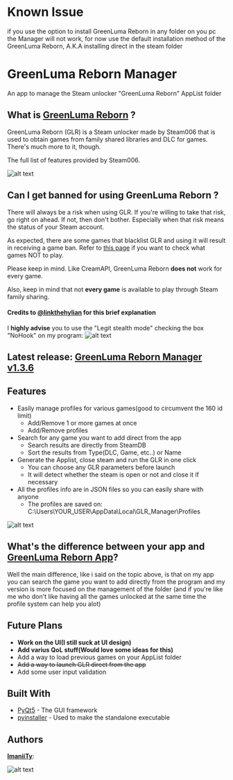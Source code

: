 # Known Issue
if you use the option to install GreenLuma Reborn in any folder on you pc the Manager will not work, for now use the default installation method of the GreenLuma Reborn, A.K.A installing direct in the steam folder

# GreenLuma Reborn Manager
An app to manage the Steam unlocker "GreenLuma Reborn" AppList folder

## What is [GreenLuma Reborn](https://cs.rin.ru/forum/viewtopic.php?f=29&t=80797) ?
GreenLuma Reborn (GLR) is a Steam unlocker made by Steam006 that is used to obtain games from family shared libraries and DLC for games. There's much more to it, though.

The full list of features provided by Steam006.

![alt text](https://i.imgur.com/D18pz0f.png)

## Can I get banned for using GreenLuma Reborn ?
There will always be a risk when using GLR. If you're willing to take that risk, go right on ahead. If not, then don't bother. Especially when that risk means the status of your Steam account.

As expected, there are some games that blacklist GLR and using it will result in receiving a game ban. Refer to [this page](https://github.com/linkthehylian/GreenLuma-Reborn-App/wiki/Blacklist) if you want to check what games NOT to play.

Please keep in mind. Like CreamAPI, GreenLuma Reborn **does not** work for every game.

Also, keep in mind that not **every game** is available to play through Steam family sharing.

#### Credits to [@linkthehylian](https://github.com/linkthehylian) for this brief explanation

I **highly advise** you to use the "Legit stealth mode" checking the box "NoHook" on my program:
![alt text](https://i.imgur.com/xpAXU1b.png)

## Latest release: **[GreenLuma Reborn Manager v1.3.6](https://github.com/ImaniiTy/GreenLuma-Reborn-Manager/releases)**

## Features
  * Easily manage profiles for various games(good to circumvent the 160 id limit)
    * Add/Remove 1 or more games at once
    * Add/Remove profiles
  * Search for any game you want to add direct from the app
    * Search results are directly from SteamDB
    * Sort the results from Type(DLC, Game, etc..) or Name
  * Generate the Applist, close steam and run the GLR in one click
    * You can choose any GLR parameters before launch
    * It will detect whether the steam is open or not and close it if necessary
  * All the profiles info are in JSON files so you can easily share with anyone
    * The profiles are saved on: C:\Users\YOUR_USER\AppData\Local\GLR_Manager\Profiles

![alt text](https://i.imgur.com/B8nDYm3.png)
  
## What's the difference between your app and [GreenLuma Reborn App](https://github.com/linkthehylian/GreenLuma-Reborn-App)?
  Well the main difference, like i said on the topic above, is that on my app you can search the game you want to add directly from the program and my version is more focused on the management of the folder (and if you're like me who don't like having all the games unlocked at the same time the profile system can help you alot)
  
## Future Plans
* **Work on the UI(I still suck at UI design)**
* **Add varius QoL stuff(Would love some ideas for this)**
* Add a way to load previous games on your AppList folder
* ~~Add a way to launch GLR direct from the app~~
* Add some user input validation
  
## Built With
* [PyQt5](https://www.riverbankcomputing.com/software/pyqt/intro) - The GUI framework
* [pyinstaller](https://pyinstaller.readthedocs.io/en/stable/index.html) - Used to make the standalone executable

## Authors
[**ImaniiTy**](https://github.com/ImaniiTy):

![alt text](https://i.imgur.com/zmS7oBs.gif)
